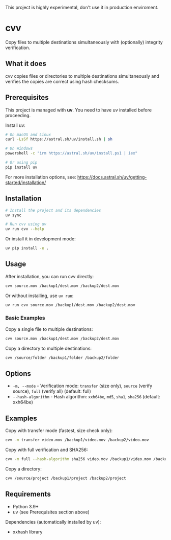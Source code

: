 This project is highly experimental, don't use it in production enviroment.

# cvv

Copy files to multiple destinations simultaneously with (optionally) integrity verification.

## What it does

cvv copies files or directories to multiple destinations simultaneously and verifies the copies are correct using hash checksums.

## Prerequisites

This project is managed with **uv**. You need to have uv installed before proceeding.

Install uv:
```bash
# On macOS and Linux
curl -LsSf https://astral.sh/uv/install.sh | sh

# On Windows
powershell -c "irm https://astral.sh/uv/install.ps1 | iex"

# Or using pip
pip install uv
```

For more installation options, see: https://docs.astral.sh/uv/getting-started/installation/

## Installation

```bash
# Install the project and its dependencies
uv sync

# Run cvv using uv
uv run cvv --help
```

Or install it in development mode:
```bash
uv pip install -e .
```

## Usage

After installation, you can run cvv directly:

```bash
cvv source.mov /backup1/dest.mov /backup2/dest.mov
```

Or without installing, use `uv run`:

```bash
uv run cvv source.mov /backup1/dest.mov /backup2/dest.mov
```

### Basic Examples

Copy a single file to multiple destinations:

```bash
cvv source.mov /backup1/dest.mov /backup2/dest.mov
```

Copy a directory to multiple destinations:

```bash
cvv /source/folder /backup1/folder /backup2/folder
```

## Options

- `-m, --mode` - Verification mode: `transfer` (size only), `source` (verify source), `full` (verify all) (default: full)
- `--hash-algorithm` - Hash algorithm: `xxh64be`, `md5`, `sha1`, `sha256` (default: xxh64be)

## Examples

Copy with transfer mode (fastest, size check only):

```bash
cvv -m transfer video.mov /backup1/video.mov /backup2/video.mov
```

Copy with full verification and SHA256:

```bash
cvv -m full --hash-algorithm sha256 video.mov /backup1/video.mov /backup2/video.mov
```

Copy a directory:

```bash
cvv /source/project /backup1/project /backup2/project
```

## Requirements

- Python 3.9+
- uv (see Prerequisites section above)

Dependencies (automatically installed by uv):
- xxhash library
